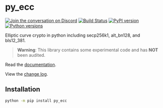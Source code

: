 # py_ecc

[![Join the conversation on Discord](https://img.shields.io/discord/809793915578089484?color=blue&label=chat&logo=discord&logoColor=white)](https://discord.gg/GHryRvPB84)
[![Build Status](https://circleci.com/gh/ethereum/py_ecc.svg?style=shield)](https://circleci.com/gh/ethereum/py_ecc)
[![PyPI version](https://badge.fury.io/py/py-ecc.svg)](https://badge.fury.io/py/py-ecc)
[![Python versions](https://img.shields.io/pypi/pyversions/py-ecc.svg)](https://pypi.python.org/pypi/py-ecc)

Elliptic curve crypto in python including secp256k1, alt_bn128, and bls12_381.

> **Warning**: This library contains some experimental code and has **NOT** been audited.

Read the [documentation](https://py-ecc.readthedocs.io/).

View the [change log](https://py-ecc.readthedocs.io/en/latest/release_notes.html).

## Installation

```sh
python -m pip install py_ecc
```
